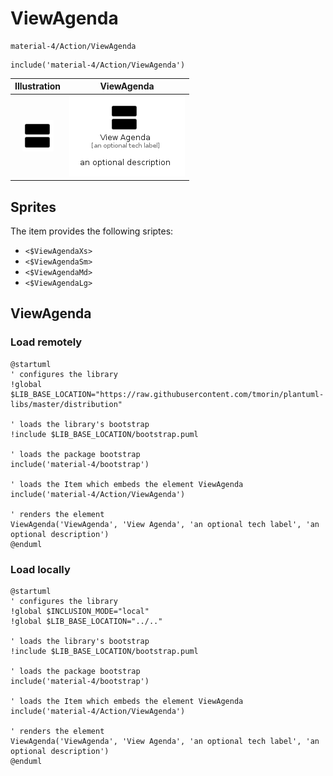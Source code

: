# ViewAgenda


```text
material-4/Action/ViewAgenda
```

```text
include('material-4/Action/ViewAgenda')
```



| Illustration | ViewAgenda |
| :---: | :---: |
| ![illustration for Illustration](../../material-4/Action/ViewAgenda.png) | ![illustration for ViewAgenda](../../material-4/Action/ViewAgenda.Local.png) |



## Sprites
The item provides the following sriptes:

- `<$ViewAgendaXs>`
- `<$ViewAgendaSm>`
- `<$ViewAgendaMd>`
- `<$ViewAgendaLg>`





## ViewAgenda

### Load remotely
```plantuml
@startuml
' configures the library
!global $LIB_BASE_LOCATION="https://raw.githubusercontent.com/tmorin/plantuml-libs/master/distribution"

' loads the library's bootstrap
!include $LIB_BASE_LOCATION/bootstrap.puml

' loads the package bootstrap
include('material-4/bootstrap')

' loads the Item which embeds the element ViewAgenda
include('material-4/Action/ViewAgenda')

' renders the element
ViewAgenda('ViewAgenda', 'View Agenda', 'an optional tech label', 'an optional description')
@enduml
```

### Load locally
```plantuml
@startuml
' configures the library
!global $INCLUSION_MODE="local"
!global $LIB_BASE_LOCATION="../.."

' loads the library's bootstrap
!include $LIB_BASE_LOCATION/bootstrap.puml

' loads the package bootstrap
include('material-4/bootstrap')

' loads the Item which embeds the element ViewAgenda
include('material-4/Action/ViewAgenda')

' renders the element
ViewAgenda('ViewAgenda', 'View Agenda', 'an optional tech label', 'an optional description')
@enduml
```

